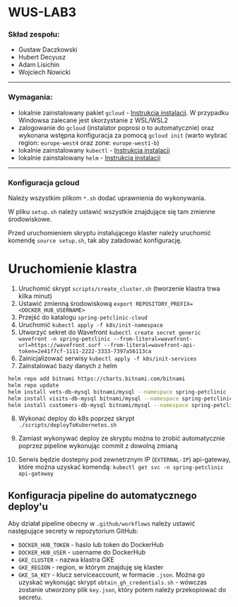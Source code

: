 # WUS-LAB3
### Skład zespołu:

- Gustaw Daczkowski
- Hubert Decyusz
- Adam Lisichin
- Wojciech Nowicki

---
### Wymagania:
- lokalnie zainstalowany pakiet `gcloud` - [Instrukcja instalacji](https://cloud.google.com/sdk/docs/install). W przypadku Windowsa zalecane jest skorzystanie z WSL/WSL2
- zalogowanie do `gcloud` (instalator poprosi o to automatycznie) oraz wykonana wstępna konfiguracja za pomocą `gcloud init` (warto wybrać region: `europe-west4` oraz zone: `europe-west1-b`)
- lokalnie zainstalowany `kubectl` - [Instrukcja instalacji](https://kubernetes.io/docs/tasks/tools/install-kubectl-linux/)
- lokalnie zainstalowany `helm` - [Instrukcja instalacji](https://helm.sh/docs/intro/install/)
---
### Konfiguracja gcloud
Należy wszystkim plikom `*.sh` dodać uprawnienia do wykonywania.

W pliku `setup.sh` należy ustawić wszystkie znajdujące się tam zmienne środowiskowe.

Przed uruchomieniem skryptu instalującego klaster należy uruchomić komendę 
`source setup.sh`, tak aby załadować konfigurację.


# Uruchomienie klastra
1. Uruchomić skrypt `scripts/create_cluster.sh` (tworzenie klastra trwa kilka minut)
2. Ustawić zmienną środowiskową `export REPOSITORY_PREFIX=<DOCKER_HUB_USERNAME>`
3. Przejść do katalogu `spring-petclinic-cloud`
4. Uruchomić `kubectl apply -f k8s/init-namespace`
5. Utworzyć sekret do Wavefront `kubectl create secret generic wavefront -n spring-petclinic --from-literal=wavefront-url=https://wavefront.surf --from-literal=wavefront-api-token=2e41f7cf-1111-2222-3333-7397a56113ca`
6. Zainicjalizować serwisy `kubectl apply -f k8s/init-services`
7. Zainstalować bazy danych z helm 
```bash
helm repo add bitnami https://charts.bitnami.com/bitnami
helm repo update
helm install vets-db-mysql bitnami/mysql --namespace spring-petclinic --version 8.8.8 --set auth.database=service_instance_db
helm install visits-db-mysql bitnami/mysql --namespace spring-petclinic  --version 8.8.8 --set auth.database=service_instance_db
helm install customers-db-mysql bitnami/mysql --namespace spring-petclinic  --version 8.8.8 --set auth.database=service_instance_db
```

8. Wykonać deploy do k8s poprzez skrypt 
`./scripts/deployToKubernetes.sh`

9. Zamiast wykonywać deploy ze skryptu można to zrobić automatycznie poprzez pipeline wykonując commit z dowolną zmianą

10. Serwis będzie dostepny pod zewnetrznym IP (`EXTERNAL-IP`) api-gateway, które można uzyskać komendą:
`kubectl get svc -n spring-petclinic api-gateway`
## Konfiguracja pipeline do automatycznego deploy'u

Aby działał pipeline obecny w `.github/workflows` należy ustawić następujące secrety w repozytorium GitHub:

* `DOCKER_HUB_TOKEN` - haslo lub token do DockerHub
* `DOCKER_HUB_USER` - username do DockerHub
* `GKE_CLUSTER` - nazwa klastra GKE
* `GKE_REGION` - region, w którym znajduję się klaster
* `GKE_SA_KEY` - klucz serviceaccount, w formacie `.json`. Można go uzyskać wykonując skrypt `obtain_gh_credentials.sh` - wówczas zostanie utworzony plik `key.json`, który potem należy przekopiować do secretu.